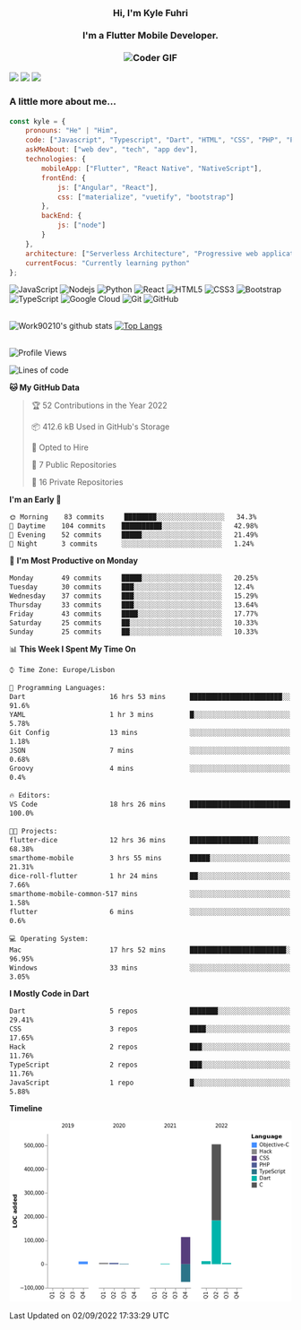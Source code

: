 
<h3 align="center">
  <abc>
    <br />Hi, I'm Kyle Fuhri<br />
    <br />
    I'm a Flutter Mobile Developer. <br />
    <br />
    <img
      src="https://media.giphy.com/media/SWoSkN6DxTszqIKEqv/giphy.gif"
      alt="Coder GIF"
      width="500"
      height="400"
    />
  </abc>
</h3>
<img src="https://img.shields.io/badge/Flutter%20-%2302569B.svg?&style=for-the-badge&logo=Flutter&logoColor=white" />
<img src="https://img.shields.io/badge/angular%20-%23DD0031.svg?&style=for-the-badge&logo=angular&logoColor=white"/>
<img src="https://img.shields.io/badge/react%20-%2320232a.svg?&style=for-the-badge&logo=react&logoColor=%2361DAFB"/>

<h3>A little more about me...  </h3>

```javascript
const kyle = {
    pronouns: "He" | "Him",
    code: ["Javascript", "Typescript", "Dart", "HTML", "CSS", "PHP", "Python"],
    askMeAbout: ["web dev", "tech", "app dev"],
    technologies: {
        mobileApp: ["Flutter", "React Native", "NativeScript"],
        frontEnd: {
            js: ["Angular", "React"],
            css: ["materialize", "vuetify", "bootstrap"]
        },
        backEnd: {
            js: ["node"]
        }
    },
    architecture: ["Serverless Architecture", "Progressive web applications", "Single page applications"],
    currentFocus: "Currently learning python"
};
```

![JavaScript](https://img.shields.io/badge/-JavaScript-black?style=flat-square&logo=javascript)
![Nodejs](https://img.shields.io/badge/-Nodejs-black?style=flat-square&logo=Node.js)
![Python](https://img.shields.io/badge/-Python-black?style=flat-square&logo=Python)
![React](https://img.shields.io/badge/-React-black?style=flat-square&logo=react)
![HTML5](https://img.shields.io/badge/-HTML5-E34F26?style=flat-square&logo=html5&logoColor=white)
![CSS3](https://img.shields.io/badge/-CSS3-1572B6?style=flat-square&logo=css3)
![Bootstrap](https://img.shields.io/badge/-Bootstrap-563D7C?style=flat-square&logo=bootstrap)
![TypeScript](https://img.shields.io/badge/-TypeScript-007ACC?style=flat-square&logo=typescript)
![Google Cloud](https://img.shields.io/badge/Google%20Cloud-black?style=flat-square&logo=google-cloud)
![Git](https://img.shields.io/badge/-Git-black?style=flat-square&logo=git)
![GitHub](https://img.shields.io/badge/-GitHub-181717?style=flat-square&logo=github)
</br>
</br>


![Work90210's github stats](https://github-readme-stats-work90210.vercel.app/api?username=work90210)
[![Top Langs](https://github-readme-stats-work90210.vercel.app/api/top-langs/?username=work90210)](https://github.com/work90210/github-readme-stats)
</br>
</br>
<!--START_SECTION:waka-->
![Profile Views](http://img.shields.io/badge/Profile%20Views-1-blue)

![Lines of code](https://img.shields.io/badge/From%20Hello%20World%20I%27ve%20Written-588%20Thousand%20lines%20of%20code-blue)

**🐱 My GitHub Data** 

> 🏆 52 Contributions in the Year 2022
 > 
> 📦 412.6 kB Used in GitHub's Storage 
 > 
> 💼 Opted to Hire
 > 
> 📜 7 Public Repositories 
 > 
> 🔑 16 Private Repositories  
 > 
**I'm an Early 🐤** 

```text
🌞 Morning    83 commits     ████████░░░░░░░░░░░░░░░░░   34.3% 
🌆 Daytime    104 commits    ██████████░░░░░░░░░░░░░░░   42.98% 
🌃 Evening    52 commits     █████░░░░░░░░░░░░░░░░░░░░   21.49% 
🌙 Night      3 commits      ░░░░░░░░░░░░░░░░░░░░░░░░░   1.24%

```
📅 **I'm Most Productive on Monday** 

```text
Monday       49 commits     █████░░░░░░░░░░░░░░░░░░░░   20.25% 
Tuesday      30 commits     ███░░░░░░░░░░░░░░░░░░░░░░   12.4% 
Wednesday    37 commits     ███░░░░░░░░░░░░░░░░░░░░░░   15.29% 
Thursday     33 commits     ███░░░░░░░░░░░░░░░░░░░░░░   13.64% 
Friday       43 commits     ████░░░░░░░░░░░░░░░░░░░░░   17.77% 
Saturday     25 commits     ██░░░░░░░░░░░░░░░░░░░░░░░   10.33% 
Sunday       25 commits     ██░░░░░░░░░░░░░░░░░░░░░░░   10.33%

```


📊 **This Week I Spent My Time On** 

```text
⌚︎ Time Zone: Europe/Lisbon

💬 Programming Languages: 
Dart                     16 hrs 53 mins      ███████████████████████░░   91.6% 
YAML                     1 hr 3 mins         █░░░░░░░░░░░░░░░░░░░░░░░░   5.78% 
Git Config               13 mins             ░░░░░░░░░░░░░░░░░░░░░░░░░   1.18% 
JSON                     7 mins              ░░░░░░░░░░░░░░░░░░░░░░░░░   0.68% 
Groovy                   4 mins              ░░░░░░░░░░░░░░░░░░░░░░░░░   0.4%

🔥 Editors: 
VS Code                  18 hrs 26 mins      █████████████████████████   100.0%

🐱‍💻 Projects: 
flutter-dice             12 hrs 36 mins      █████████████████░░░░░░░░   68.38% 
smarthome-mobile         3 hrs 55 mins       █████░░░░░░░░░░░░░░░░░░░░   21.31% 
dice-roll-flutter        1 hr 24 mins        ██░░░░░░░░░░░░░░░░░░░░░░░   7.66% 
smarthome-mobile-common-517 mins             ░░░░░░░░░░░░░░░░░░░░░░░░░   1.58% 
flutter                  6 mins              ░░░░░░░░░░░░░░░░░░░░░░░░░   0.6%

💻 Operating System: 
Mac                      17 hrs 52 mins      ████████████████████████░   96.95% 
Windows                  33 mins             ░░░░░░░░░░░░░░░░░░░░░░░░░   3.05%

```

**I Mostly Code in Dart** 

```text
Dart                     5 repos             ███████░░░░░░░░░░░░░░░░░░   29.41% 
CSS                      3 repos             ████░░░░░░░░░░░░░░░░░░░░░   17.65% 
Hack                     2 repos             ███░░░░░░░░░░░░░░░░░░░░░░   11.76% 
TypeScript               2 repos             ███░░░░░░░░░░░░░░░░░░░░░░   11.76% 
JavaScript               1 repo              █░░░░░░░░░░░░░░░░░░░░░░░░   5.88%

```


**Timeline**

![Chart not found](https://raw.githubusercontent.com/Work90210/Work90210/main/charts/bar_graph.png) 


 Last Updated on 02/09/2022 17:33:29 UTC
<!--END_SECTION:waka-->
